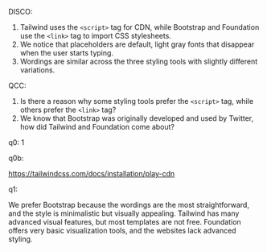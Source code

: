 DISCO:
1. Tailwind uses the ```<script>``` tag for CDN, while Bootstrap and Foundation use the ```<link>``` tag to import CSS stylesheets.
2. We notice that placeholders are default, light gray fonts that disappear when the user starts typing.
3. Wordings are similar across the three styling tools with slightly different variations.

QCC:
1. Is there a reason why some styling tools prefer the ```<script>``` tag, while others prefer the ```<link>``` tag?
2. We know that Bootstrap was originally developed and used by Twitter, how did Tailwind and Foundation come about?

q0: 1

q0b: 

https://tailwindcss.com/docs/installation/play-cdn


q1:

We prefer Bootstrap because the wordings are the most straightforward, and the style is minimalistic but visually appealing. Tailwind has many advanced visual features, but most templates are not free. Foundation offers very basic visualization tools, and the websites lack advanced styling.